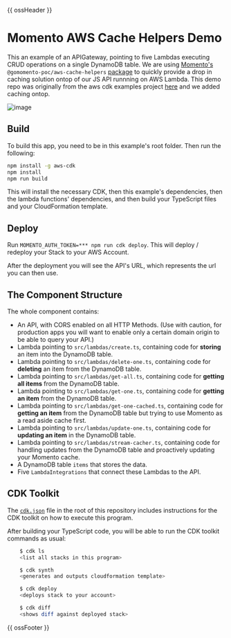 {{ ossHeader }}

# Momento AWS Cache Helpers Demo

This an example of an APIGateway, pointing to five Lambdas executing CRUD operations on a single DynamoDB table. We are using 
[Momento's](https://gomomento.com) `@gomomento-poc/aws-cache-helpers` [package](https://www.npmjs.com/package/@gomomento-poc/aws-cache-helpers) to quickly provide a drop in caching solution ontop of our JS API runnning on AWS Lambda. This demo repo was originally from the aws cdk examples project [here](https://github.com/aws-samples/aws-cdk-examples/tree/master/typescript/api-cors-lambda-crud-dynamodb) and we added caching ontop. 


![image](https://user-images.githubusercontent.com/5491827/212209590-45ac9d36-532a-459c-a8ea-154e8ac7733c.png)

## Build

To build this app, you need to be in this example's root folder. Then run the following:

```bash
npm install -g aws-cdk
npm install
npm run build
```

This will install the necessary CDK, then this example's dependencies, then the lambda functions' dependencies, and then build your TypeScript files and your CloudFormation template.

## Deploy

Run `MOMENTO_AUTH_TOKEN=*** npm run cdk deploy`. This will deploy / redeploy your Stack to your AWS Account.

After the deployment you will see the API's URL, which represents the url you can then use.

## The Component Structure

The whole component contains:

- An API, with CORS enabled on all HTTP Methods. (Use with caution, for production apps you will want to enable only a certain domain origin to be able to query your API.)
- Lambda pointing to `src/lambdas/create.ts`, containing code for __storing__ an item  into the DynamoDB table.
- Lambda pointing to `src/lambdas/delete-one.ts`, containing code for __deleting__ an item from the DynamoDB table.
- Lambda pointing to `src/lambdas/get-all.ts`, containing code for __getting all items__ from the DynamoDB table.
- Lambda pointing to `src/lambdas/get-one.ts`, containing code for __getting an item__ from the DynamoDB table.
- Lambda pointing to `src/lambdas/get-one-cached.ts`, containing code for __getting an item__ from the DynamoDB table but trying to use Momento as a read aside cache first.
- Lambda pointing to `src/lambdas/update-one.ts`, containing code for __updating an item__ in the DynamoDB table.
- Lambda pointing to `src/lambdas/stream-cacher.ts`, containing code for handling updates from the DynamoDB table and proactively updating your Momento cache.
- A DynamoDB table `items` that stores the data.
- Five `LambdaIntegrations` that connect these Lambdas to the API.

## CDK Toolkit

The [`cdk.json`](./cdk.json) file in the root of this repository includes
instructions for the CDK toolkit on how to execute this program.

After building your TypeScript code, you will be able to run the CDK toolkit commands as usual:

```bash
    $ cdk ls
    <list all stacks in this program>

    $ cdk synth
    <generates and outputs cloudformation template>

    $ cdk deploy
    <deploys stack to your account>

    $ cdk diff
    <shows diff against deployed stack>
```
{{ ossFooter }}
